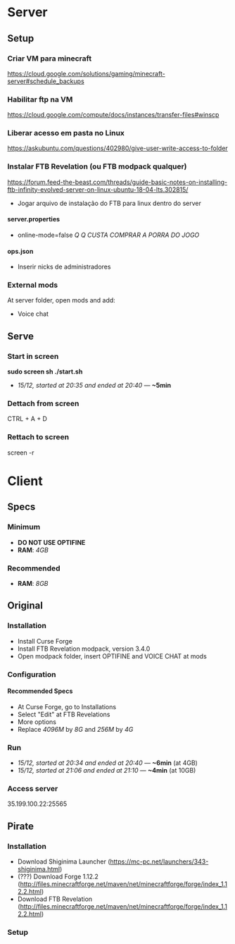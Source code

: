 # Server

## Setup

### Criar VM para minecraft
https://cloud.google.com/solutions/gaming/minecraft-server#schedule_backups

### Habilitar ftp na VM
https://cloud.google.com/compute/docs/instances/transfer-files#winscp

### Liberar acesso em pasta no Linux
https://askubuntu.com/questions/402980/give-user-write-access-to-folder

### Instalar FTB Revelation (ou FTB modpack qualquer)
https://forum.feed-the-beast.com/threads/guide-basic-notes-on-installing-ftb-infinity-evolved-server-on-linux-ubuntu-18-04-lts.302815/

- Jogar arquivo de instalação do FTB para linux dentro do server

#### server.properties
- online-mode=false *Q Q CUSTA COMPRAR A PORRA DO JOGO*

#### ops.json
- Inserir nicks de administradores

### External mods
At server folder, open mods and add:
- Voice chat

## Serve

### Start in screen

**sudo screen sh ./start.sh**

- *15/12, started at 20:35 and ended at 20:40* — **~5min**

### Dettach from screen
CTRL + A + D

### Rettach to screen
screen -r

# Client

## Specs

### Minimum
- **DO NOT USE OPTIFINE**
- **RAM**: *4GB*

### Recommended
- **RAM**: *8GB*

## Original

### Installation
- Install Curse Forge
- Install FTB Revelation modpack, version 3.4.0
- Open modpack folder, insert OPTIFINE and VOICE CHAT at mods

### Configuration

#### Recommended Specs
- At Curse Forge, go to Installations
- Select "Edit" at FTB Revelations
- More options
- Replace *4096M* by *8G* and *256M* by *4G*

### Run
- *15/12, started at 20:34 and ended at 20:40* — **~6min** (at 4GB)
- *15/12, started at 21:06 and ended at 21:10* — **~4min** (at 10GB)

### Access server
35.199.100.22:25565

## Pirate

### Installation
- Download Shiginima Launcher (https://mc-pc.net/launchers/343-shiginima.html)
- (???) Download Forge 1.12.2 (http://files.minecraftforge.net/maven/net/minecraftforge/forge/index_1.12.2.html)
- Download FTB Revelation (http://files.minecraftforge.net/maven/net/minecraftforge/forge/index_1.12.2.html)

### Setup
